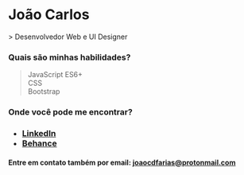 <h1>João Carlos</h1>
> Desenvolvedor Web e UI Designer

<h3>Quais são minhas habilidades?</h3>

> JavaScript ES6+ <br>
> CSS <br>
> Bootstrap <br>

<h3>Onde você pode me encontrar?<h3>
<ul>
  <li><a href="https://www.linkedin.com/in/joaocdfarias/">LinkedIn</a></li>
  <li><a href="https://www.behance.net/joaocdfarias/">Behance</a></li>
</ul>

<h4>Entre em contato também por email: <a href="mailto:joaocdfarias@protonmail.com">joaocdfarias@protonmail.com</a></h4>
